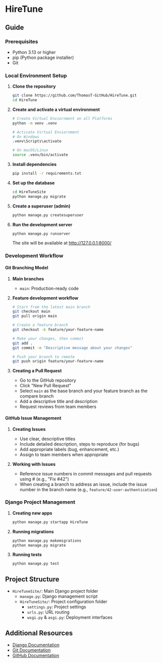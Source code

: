 # HireTune

##  Guide

### Prerequisites

- Python 3.13 or higher
- pip (Python package installer)
- Git

### Local Environment Setup

1. **Clone the repository**

   ```bash
   git clone https://github.com/ThomasT-GitHub/HireTune.git
   cd HireTune
   ```

2. **Create and activate a virtual environment**

   ```bash
   # Create Virtual Enviornment on all Platforms
   python -m venv .venv

   # Activate Virtual Enviornment
   # On Windows
   .venv\Scripts\activate

   # On macOS/Linux
   source .venv/bin/activate
   ```

3. **Install dependencies**

   ```bash
   pip install -r requirements.txt
   ```

4. **Set up the database**

   ```bash
   cd HireTuneSite
   python manage.py migrate
   ```

5. **Create a superuser (admin)**

   ```bash
   python manage.py createsuperuser
   ```

6. **Run the development server**
   ```bash
   python manage.py runserver
   ```
   The site will be available at http://127.0.0.1:8000/

### Development Workflow

#### Git Branching Model

1. **Main branches**

   - `main`: Production-ready code

2. **Feature development workflow**

   ```bash
   # Start from the latest main branch
   git checkout main
   git pull origin main

   # Create a feature branch
   git checkout -b feature/your-feature-name

   # Make your changes, then commit
   git add .
   git commit -m "Descriptive message about your changes"

   # Push your branch to remote
   git push origin feature/your-feature-name
   ```

3. **Creating a Pull Request**
   - Go to the GitHub repository
   - Click "New Pull Request"
   - Select `main` as the base branch and your feature branch as the compare branch
   - Add a descriptive title and description
   - Request reviews from team members

#### GitHub Issue Management

1. **Creating Issues**

   - Use clear, descriptive titles
   - Include detailed description, steps to reproduce (for bugs)
   - Add appropriate labels (bug, enhancement, etc.)
   - Assign to team members when appropriate

2. **Working with Issues**
   - Reference issue numbers in commit messages and pull requests using # (e.g., "Fix #42")
   - When creating a branch to address an issue, include the issue number in the branch name (e.g., `feature/42-user-authentication`)

### Django Project Management

1. **Creating new apps**

   ```bash
   python manage.py startapp HireTune
   ```

2. **Running migrations**

   ```bash
   python manage.py makemigrations
   python manage.py migrate
   ```

3. **Running tests**
   ```bash
   python manage.py test
   ```

## Project Structure

- `HireTuneSite/`: Main Django project folder
  - `manage.py`: Django management script
  - `HireTuneSite/`: Project configuration folder
    - `settings.py`: Project settings
    - `urls.py`: URL routing
    - `wsgi.py` & `asgi.py`: Deployment interfaces

## Additional Resources

- [Django Documentation](https://docs.djangoproject.com/)
- [Git Documentation](https://git-scm.com/doc)
- [GitHub Documentation](https://docs.github.com/)
